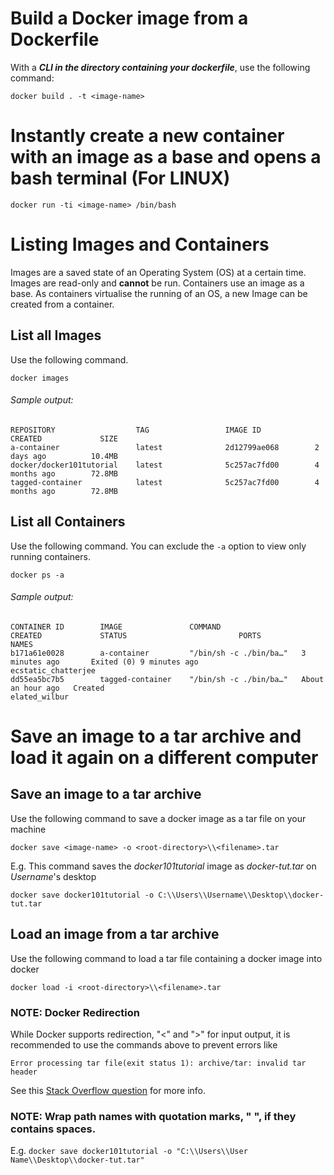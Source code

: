 # Build a Docker image from a Dockerfile
With a ***CLI in the directory containing your dockerfile***, use the following command:

    docker build . -t <image-name>
    
# Instantly create a new container with an image as a base and opens a bash terminal (For LINUX)

    docker run -ti <image-name> /bin/bash
    
# Listing Images and Containers
Images are a saved state of an Operating System (OS) at a certain time. Images are read-only and **cannot** be run. Containers use an image as a base. As containers virtualise the running of an OS, a new Image can be created from a container.

## List all Images
Use the following command.

    docker images

###### Sample output:

    REPOSITORY                  TAG                 IMAGE ID            CREATED             SIZE
    a-container                 latest              2d12799ae068        2 days ago          10.4MB
    docker/docker101tutorial    latest              5c257ac7fd00        4 months ago        72.8MB
    tagged-container            latest              5c257ac7fd00        4 months ago        72.8MB

## List all Containers
Use the following command. You can exclude the ```-a``` option to view only running containers.

    docker ps -a

###### Sample output:

    CONTAINER ID        IMAGE               COMMAND                  CREATED             STATUS                         PORTS               NAMES
    b171a61e0028        a-container         "/bin/sh -c ./bin/ba…"   3 minutes ago       Exited (0) 9 minutes ago                           ecstatic_chatterjee
    dd55ea5bc7b5        tagged-container    "/bin/sh -c ./bin/ba…"   About an hour ago   Created                                            elated_wilbur

# Save an image to a tar archive and load it again on a different computer
## Save an image to a tar archive
Use the following command to save a docker image as a tar file on your machine

    docker save <image-name> -o <root-directory>\\<filename>.tar

E.g. This command saves the *docker101tutorial* image as *docker-tut.tar* on *Username*'s desktop
    
    docker save docker101tutorial -o C:\\Users\\Username\\Desktop\\docker-tut.tar
    
## Load an image from a tar archive
Use the following command to load a tar file containing a docker image into docker
    
    docker load -i <root-directory>\\<filename>.tar

### NOTE: Docker Redirection
While Docker supports redirection, "<" and ">" for input output, it is recommended to use the commands above to prevent errors like

    Error processing tar file(exit status 1): archive/tar: invalid tar header
    
 See this [Stack Overflow question](https://stackoverflow.com/questions/40622162/docker-load-and-save-archive-tar-invalid-tar-header) for more info.

### NOTE: Wrap path names with quotation marks, " ", if they contains spaces.

E.g. `docker save docker101tutorial -o "C:\\Users\\User Name\\Desktop\\docker-tut.tar"`
